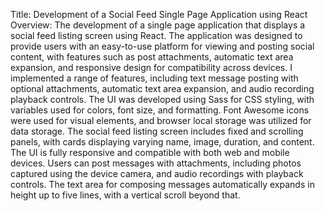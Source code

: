 Title: Development of a Social Feed Single Page Application using React
Overview:  The development of a single page application that displays a social feed listing screen using React. The application was designed to provide users with an easy-to-use platform for viewing and posting social content, with features such as post attachments, automatic text area expansion, and responsive design for compatibility across devices.
I implemented a range of features, including text message posting with optional attachments, automatic text area expansion, and audio recording playback controls.
The UI was developed using Sass for CSS styling, with variables used for colors, font size, and formatting. Font Awesome icons were used for visual elements, and browser local storage was utilized for data storage.
The social feed listing screen includes fixed and scrolling panels, with cards displaying varying name, image, duration, and content. The UI is fully responsive and compatible with both web and mobile devices.
Users can post messages with attachments, including photos captured using the device camera, and audio recordings with playback controls. The text area for composing messages automatically expands in height up to five lines, with a vertical scroll beyond that.
